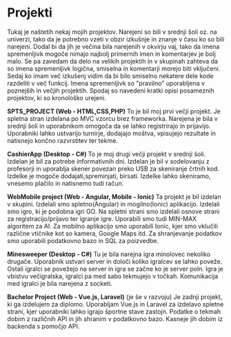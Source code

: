 # Projekti
Tukaj je naštetih nekaj mojih projektov. Narejeni so bili v srednji šoli oz. na univerzi, tako da je potrebno vzeti v obzir izkušnje in znanje v času ko so bili narejeni. Dodal bi da jih je večina bila narejenih v okvirju vaj, tako da imena spremenljivk mogoče nimajo najbolj primernih imen in komentarjev je bolj malo. Se pa zavedam da delo na velikih projektih in v skupinah zahteva da so imena spremenljivk logična, smiselna in komentarji morejo biti vključeni. Sedaj ko imam več izkušenj vidim da bi bilo smiselno nekatere dele kode razdeliti v več funkcij. Imena spremenljivk so "pravilno" uporabljena v poznejših in večjih projektih. Spodaj so navedeni kratki opisi posameznih projektov, ki so kronološko urejeni.

**SPTS_PROJECT (Web - HTML,CSS,PHP)**
To je bil moj prvi večji projekt. Je spletna stran izdelana po MVC vzorcu brez frameworka. Narejena je bila v srednji šoli in uporabnikom omogoča da se lahko registrirajo in prijavijo. Uporabniki lahko ustvarijo turnirje, dodajajo moštva, vpisujejo rezultate in natisnejo končno razvrstitev ter tekme.

**CashierApp (Desktop - C#)**
To je moj drugi večji projekt v srednji šoli. Izdelan je bil za potrebe informativnih dni. Izdelan je bil v sodelovanju z profesorji in uporablja skener povezan preko USB za skeniranje črtnih kod. Izdelke je mogoče dodajati,spreminjati, birsati. Izdelke lahko skeniramo, vnesemo plačilo in natisnemo tudi račun.

**WebMobile project (Web - Angular, Mobile - Ionic)**
Ta projekt je bil izdelan v skupini. Izdelali smo spletno(Angular) in mogilno(Ionic) aplikacijo. Izdelali smo igro, ki je podobna igri GO. Na spletni strani smo izdelali osnove strani za registracijo/prijavo ter igranje igre. Uporabili smo tudi MIN-MAX algoritem za AI. Za mobilno aplikacijo smo uporabili Ionic, kjer smo vklučili različne vtičnike kot so kamera, Google Maps itd. Za shranjevanje podatkov smo uporabili podatkovno bazo in SQL za poizvedbe.

**Minesweeper (Desktop - C#)**
Tu je bila narejna igra minolovec nekoliko drugače. Uporabnik ustvari server in določi koliko igralcev se lahko poveže. Ostali igralci se povežejo na server in igra se začne ko je server poln. Igra je vbistvu večigralska, igralci pa med sabo tekmujejo v točkah. Komunikacija med igralci je bila narejena z socketi.

**Bachelor Project (Web - Vue.js, Laravel)** (je še v razvoju)
Je zadnji projekt, ki ga izdelujem za diplomo. Uporabljam Vue.js in Laravel za izdelavo spletne strani, kjer uporabniki lahko igrajo športne stave zastojn. Podatke o tekmah dobim z različnih API in jih shranim v podatkovno bazo. Kasneje jih dobim iz backenda s pomočjo API.

